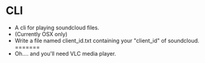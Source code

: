 CLI
===

- A cli for playing soundcloud files.
- (Currently OSX only)
- Write a file named client_id.txt containing your "client_id" of soundcloud.
=======
- Oh.... and you'll need VLC media player.
